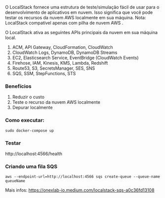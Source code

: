 
O LocalStack fornece uma estrutura de teste/simulação fácil de usar para o desenvolvimento de aplicativos em nuvem. Isso significa que você pode testar os recursos da nuvem AWS localmente em sua máquina.
Nota: LocalStack compatível apenas com pilha de nuvem AWS .

O LocalStack ativa as seguintes APIs principais da nuvem em sua máquina local.

1. ACM, API Gateway, CloudFormation, CloudWatch
2. CloudWatch Logs, DynamoDB, DynamoDB Streams
3. EC2, Elasticsearch Service, EventBridge (CloudWatch Events)
4. Firehose, IAM, Kinesis, KMS, Lambda, Redshift
5. Route53, S3, SecretsManager, SES, SNS
6. SQS, SSM, StepFunctions, STS

### Benefícios
1. Reduzir o custo
2. Teste o recurso da nuvem AWS localmente
3. Depurar localmente


### Como executar:
```
sudo docker-compose up
```

### Testar
http://localhost:4566/health

### Criando uma fila SQS
```
aws --endpoint-url=http://localhost:4566 sqs create-queue --queue-name queueName
```

Mais infos: https://onexlab-io.medium.com/localstack-sqs-a0c36fd13108